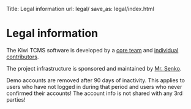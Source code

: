 Title: Legal information
url: legal/
save_as: legal/index.html

Legal information
=================

The Kiwi TCMS software is developed by a
[core team](https://github.com/orgs/kiwitcms/people) and
[individual contributors](https://github.com/kiwitcms/Kiwi/graphs/contributors).

The project infrastructure is sponsored and maintained by
[Mr. Senko](http://mrsenko.com/legal/).


Demo accounts are removed after 90 days of inactivity. This applies to
users who have not logged in during that period and users who never confirmed
their accounts! The account info is not shared with any 3rd parties!
